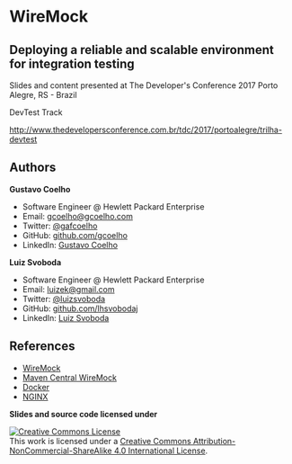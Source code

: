 # WireMock
## Deploying a reliable and scalable environment for integration testing
Slides and content presented at The Developer's Conference 2017 Porto Alegre, RS - Brazil

DevTest Track

http://www.thedevelopersconference.com.br/tdc/2017/portoalegre/trilha-devtest

## Authors
**Gustavo Coelho**

- Software Engineer @ Hewlett Packard Enterprise
- Email: gcoelho@gcoelho.com
- Twitter: [@gafcoelho](https://twitter.com/gafcoelho)
- GitHub: [github.com/gcoelho](https://github.com/gcoelho)
- LinkedIn: [Gustavo Coelho](https://www.linkedin.com/in/gustavo-coelho-48239865/)

**Luiz Svoboda**

- Software Engineer @ Hewlett Packard Enterprise
- Email: luizek@gmail.com
- Twitter: [@luizsvoboda](https://twitter.com/luizsvoboda)
- GitHub: [github.com/lhsvobodaj](https://github.com/lhsvobodaj)
- LinkedIn: [Luiz Svoboda](https://www.linkedin.com/in/luiz-hermes-svoboda-junior-150b9a39/)

## References
* [WireMock](http://wiremock.org/)
* [Maven Central WireMock](https://search.maven.org/#search%7Cga%7C1%7Cg%3A%22com.github.tomakehurst%22)
* [Docker](https://www.docker.com/)
* [NGINX](https://www.nginx.com/)

**Slides and source code licensed under**

<a rel="license" href="http://creativecommons.org/licenses/by-nc-sa/4.0/"><img alt="Creative Commons License" style="border-width:0" src="https://i.creativecommons.org/l/by-nc-sa/4.0/88x31.png" /></a><br />This work is licensed under a <a rel="license" href="http://creativecommons.org/licenses/by-nc-sa/4.0/">Creative Commons Attribution-NonCommercial-ShareAlike 4.0 International License</a>.

